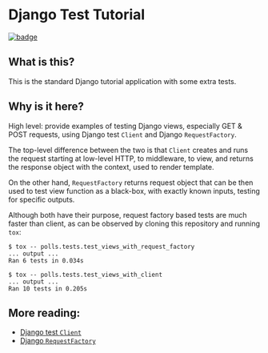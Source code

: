 # Django Test Tutorial

[![badge](https://img.shields.io/travis/seporaitis/django-tutorial-tests/master.svg)](https://travis-ci.org/seporaitis/django-tutorial-tests/builds)

## What is this?

This is the standard Django tutorial application with some extra
tests.

## Why is it here?

High level: provide examples of testing Django views, especially GET &
POST requests, using Django test `Client` and Django `RequestFactory`.

The top-level difference between the two is that `Client` creates and
runs the request starting at low-level HTTP, to middleware, to view,
and returns the response object with the context, used to render
template.

On the other hand, `RequestFactory` returns request object that can be
then used to test view function as a black-box, with exactly known
inputs, testing for specific outputs.

Although both have their purpose, request factory based tests are much
faster than client, as can be observed by cloning this repository and
running `tox`:

``` shell
$ tox -- polls.tests.test_views_with_request_factory
... output ...
Ran 6 tests in 0.034s
```

``` shell
$ tox -- polls.tests.test_views_with_client
... output ...
Ran 10 tests in 0.205s
```

## More reading:

* [Django test `Client`](https://docs.djangoproject.com/en/dev/topics/testing/tools/)
* [Django `RequestFactory`](https://docs.djangoproject.com/en/1.11/topics/testing/advanced/#the-request-factory)
